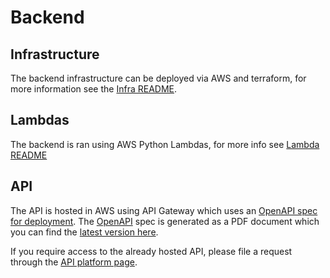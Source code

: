 # Backend

## Infrastructure

The backend infrastructure can be deployed via AWS and terraform, for more information see the [Infra README](./infra/README.md).

## Lambdas

The backend is ran using AWS Python Lambdas, for more info see [Lambda README](./lambdas/README.md)

## API

The API is hosted in AWS using API Gateway which uses an [OpenAPI spec for deployment](./openapi/SupplyDemandAPI.yml). The [OpenAPI](https://www.openapis.org/) spec is generated as a PDF document which you can find the [latest version here](./openapi/docs/H2SCM_Supply_Demand_API_v1.0.0.pdf).

If you require access to the already hosted API, please file a request through the [API platform page](https://www.hydrologiq.com/api-platform/).

